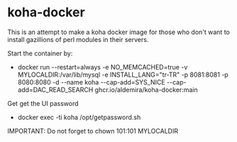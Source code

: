 # koha-docker
This is an attempt to make a koha docker image for those who don't want to install gazillions of perl modules in their servers.

Start the container by:

* docker run --restart=always -e NO_MEMCACHED=true -v MYLOCALDIR:/var/lib/mysql -e INSTALL_LANG="tr-TR" -p 8081:8081 -p 8080:8080 -d --name koha --cap-add=SYS_NICE --cap-add=DAC_READ_SEARCH ghcr.io/aldemira/koha-docker:main

Get get the UI password

* docker exec -ti koha /opt/getpassword.sh

IMPORTANT: Do not forget to chown 101:101 MYLOCALDIR
